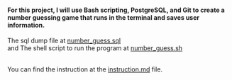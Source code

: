 #### For this project, I will use Bash scripting, PostgreSQL, and Git to create a number guessing game that runs in the terminal and saves user information. </br>
The sql dump file at [number_guess.sql](https://github.com/Cappu123/freeCodeCamp_Relational_Databases_Course/blob/main/Build%20a%20Number%20Guessing%20Game/number_guess.sql)</br> and
The shell script to run the program at [number_guess.sh](https://github.com/Cappu123/freeCodeCamp_Relational_Databases_Course/blob/main/Build%20a%20Number%20Guessing%20Game/number_guess.sh) </br></br>

You can find the instruction at the [instruction.md](https://github.com/Cappu123/freeCodeCamp_Relational_Databases_Course/blob/main/Build%20a%20Number%20Guessing%20Game/instruction.md) file.

